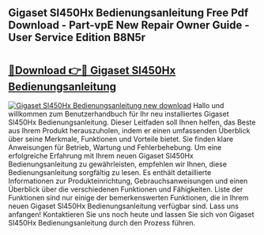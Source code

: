 ## Gigaset Sl450Hx Bedienungsanleitung Free Pdf Download - Part-vpE New Repair Owner Guide - User Service Edition B8N5r

# <h2><a href="http://df4i0hg.blite.top/?on=Gigaset+Sl450Hx+Bedienungsanleitung">🔗Download 👉🔴 Gigaset Sl450Hx Bedienungsanleitung</a></h2>

[![Gigaset Sl450Hx Bedienungsanleitung new download](https://i.imgur.com/lujVjoI.png)](http://df4i0hg.blite.top/?on=Gigaset+Sl450Hx+Bedienungsanleitung)
Hallo und willkommen zum Benutzerhandbuch für Ihr neu installiertes Gigaset Sl450Hx Bedienungsanleitung. Dieser Leitfaden soll Ihnen helfen, das Beste aus Ihrem Produkt herauszuholen, indem er einen umfassenden Überblick über seine Merkmale, Funktionen und Vorteile bietet. Sie finden klare Anweisungen für Betrieb, Wartung und Fehlerbehebung. Um eine erfolgreiche Erfahrung mit Ihrem neuen Gigaset Sl450Hx Bedienungsanleitung zu gewährleisten, empfehlen wir Ihnen, diese Bedienungsanleitung sorgfältig zu lesen. Es enthält detaillierte Informationen zur Produkteinrichtung, Gebrauchsanweisungen und einen Überblick über die verschiedenen Funktionen und Fähigkeiten. Liste der Funktionen sind nur einige der bemerkenswerten Funktionen, die in Ihrem neuen Gigaset Sl450Hx Bedienungsanleitung verfügbar sind. Lass uns anfangen! Kontaktieren Sie uns noch heute und lassen Sie sich von Gigaset Sl450Hx Bedienungsanleitung durch den Prozess führen.
